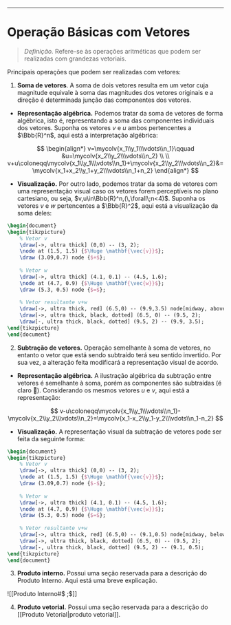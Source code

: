 ---

$\newcommand\mycolv[1]{\begin{bmatrix}#1\end{bmatrix}}$
# Operação Básicas com Vetores

> $\textit{Definição.}$ Refere-se às operações aritméticas que podem ser realizadas com grandezas vetoriais.

Principais operações que podem ser realizadas com vetores:

1. **Soma de vetores**. A soma de dois vetores resulta em um vetor cuja magnitude equivale à soma das magnitudes dos vetores originais e a direção é determinada junção das componentes dos vetores.

- **Representação algébrica.** Podemos tratar da soma de vetores de forma algébrica, isto é, representando a soma das componentes individuais dos vetores. Suponha os vetores $v$ e $u$ ambos pertencentes a $\Bbb{R}^n$, aqui está a interpretação algébrica:

$$
\begin{align*}
v=\mycolv{x_1\\y_1\\\vdots\\n_1}\qquad
&u=\mycolv{x_2\\y_2\\\vdots\\n_2} \\ \\
v+u\coloneqq\mycolv{x_1\\y_1\\\vdots\\n_1}+\mycolv{x_2\\y_2\\\vdots\\n_2}&=\mycolv{x_1+x_2\\y_1+y_2\\\vdots\\n_1+n_2}
\end{align*}
$$

- **Visualização.** Por outro lado, podemos tratar da soma de vetores com uma representação visual caso os vetores forem perceptíveis no plano cartesiano, ou seja, $v,u\in\Bbb{R}^n,(\,\forall\;n<4)$. Suponha os vetores $v$ e $w$ pertencentes a $\Bbb{R}^2$, aqui está a visualização da soma deles:


```tikz
\begin{document}
\begin{tikzpicture}
    % Vetor v
    \draw[->, ultra thick] (0,0) -- (3, 2);
    \node at (1.5, 1.5) {$\Huge \mathbf{\vec{v}}$};  
	\draw (3.09,0.7) node {$+$};
    
    % Vetor w
    \draw[->, ultra thick] (4.1, 0.1) -- (4.5, 1.6);
	\node at (4.7, 0.9) {$\Huge \mathbf{\vec{w}}$};
	\draw (5.3, 0.5) node {$=$};
	
    % Vetor resultante v+w
    \draw[->, ultra thick, red] (6.5,0) -- (9.9,3.5) node[midway, above left, red] {$\mathbf{\vec{v}} + \mathbf{\vec{w}}$};
	\draw[->, ultra thick, black, dotted] (6.5, 0) -- (9.5, 2);
	\draw[-, ultra thick, black, dotted] (9.5, 2) -- (9.9, 3.5);
\end{tikzpicture}
\end{document}
```

2. **Subtração de vetores.** Operação semelhante à soma de vetores, no entanto o vetor que está sendo subtraído terá seu sentido invertido. Por sua vez, a alteração feita modificará a representação visual de acordo.

- **Representação algébrica.** A ilustração algébrica da subtração entre vetores é semelhante à soma, porém as componentes são subtraídas (é claro 🥱). Considerando os mesmos vetores $u$ e $v$, aqui está a representação:

$$
v-u\coloneqq\mycolv{x_1\\y_1\\\vdots\\n_1}-\mycolv{x_2\\y_2\\\vdots\\n_2}=\mycolv{x_1-x_2\\y_1-y_2\\\vdots\\n_1-n_2}
$$

- **Visualização.** A representação visual da subtração de vetores pode ser feita da seguinte forma:

```tikz
\begin{document}
\begin{tikzpicture}
    % Vetor v
    \draw[->, ultra thick] (0,0) -- (3, 2);
    \node at (1.5, 1.5) {$\Huge \mathbf{\vec{v}}$};  
	\draw (3.09,0.7) node {$-$};
    
    % Vetor w
    \draw[->, ultra thick] (4.1, 0.1) -- (4.5, 1.6);
	\node at (4.7, 0.9) {$\Huge \mathbf{\vec{w}}$};
	\draw (5.3, 0.5) node {$=$};
	
    % Vetor resultante v+w
    \draw[->, ultra thick, red] (6.5,0) -- (9.1,0.5) node[midway, below right, red] {$\mathbf{\vec{v}} - \mathbf{\vec{w}}$};
	\draw[->, ultra thick, black, dotted] (6.5, 0) -- (9.5, 2);
	\draw[-, ultra thick, black, dotted] (9.5, 2) -- (9.1, 0.5);
\end{tikzpicture}
\end{document}
```

3. **Produto interno.** Possui uma seção reservada para a descrição do Produto Interno. Aqui está uma breve explicação.

![[Produto Interno#$ ;$]]

4. **Produto vetorial.** Possui uma seção reservada para a descrição do [[Produto Vetorial|produto vetorial]].


